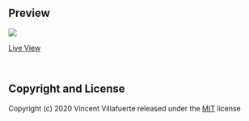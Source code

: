 
## Preview
<img src="https://user-images.githubusercontent.com/73097560/102230913-61facc00-3f28-11eb-91cc-ff240f23e049.png">

<a href="https://vinzvinci98.github.io/">Live View</a>

<br />

## Copyright and License
Copyright (c) 2020 Vincent Villafuerte released under the <a href="https://github.com/vinzvinci98/vinzvinci98.github.io/blob/master/LICENSE">MIT</a> license
